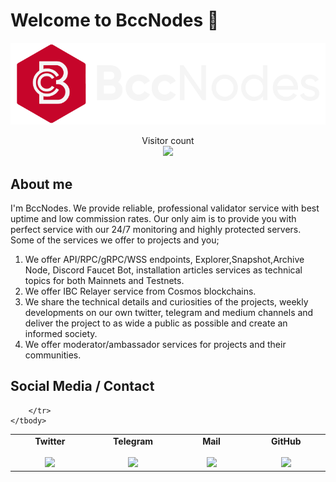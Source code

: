 # Welcome to BccNodes :wave:

<img src="Logo.png">

<p align="center"> 
  Visitor count<br>
  <img src="https://profile-counter.glitch.me/berkcanode/count.svg" />
</p>

## About me

I'm BccNodes. We provide reliable, professional validator service with best uptime and low commission rates. Our only aim is to provide you with perfect service with our 24/7 monitoring and highly protected servers. Some of the services we offer to projects and you;

 1. We offer API/RPC/gRPC/WSS endpoints, Explorer,Snapshot,Archive Node, Discord Faucet Bot, installation articles services as technical topics for both Mainnets and Testnets.
 2. We offer IBC Relayer service from Cosmos blockchains.
 3. We share the technical details and curiosities of the projects, weekly developments on our own twitter, telegram and medium channels and deliver the project to as wide a public as possible and create an informed society.
 4. We offer moderator/ambassador services for projects and their communities.



## Social Media / Contact

 <table width="400px" align="center">
    <tbody>
        <tr valign="top">
            <td width="300px" align="center">
            <span><strong>Twitter</strong></span><br><br />
            <a href="https://twitter.com/bccnodes" target="_blank" rel="noopener noreferrer">
            <img height="70px" src="img/social/twitter.png">
            </td>
            <td width="300px" align="center">
            <span><strong>Telegram</strong></span><br><br />
            <a href="https://t.me/berkcak" target="_blank" rel="noopener noreferrer">
            <img height="70px" src="img/social/telegram.png">
            </td>
            <td width="300px" align="center">
              <span><strong>Mail</strong></span><br><br />
              <a href="mailto:contact@bccnodes.com" target="_blank" rel="noopener noreferrer">
              <img height="75px" src="img/social/mail.png">
              </td>
            <td width="300px" align="center">
            <span><strong>GitHub</strong></span><br><br />
            <a href="https://github.com/BccNodes" target="_blank" rel="noopener noreferrer">
            <img height="75px" src="img/social/github.png">
            </td>

        </tr>
    </tbody>
 </table>



